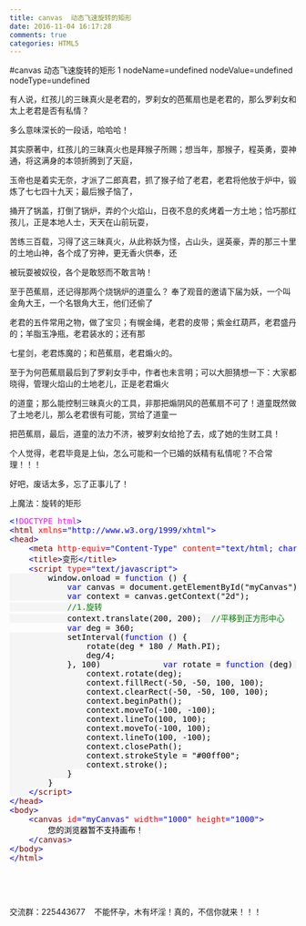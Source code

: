 ```yaml
---
title: canvas  动态飞速旋转的矩形
date: 2016-11-04 16:17:28
comments: true
categories: HTML5
---
```


#canvas  动态飞速旋转的矩形
1 nodeName=undefined nodeValue=undefined nodeType=undefined
<p>有人说，红孩儿的三昧真火是老君的，罗刹女的芭蕉扇也是老君的，那么罗刹女和太上老君是否有私情？</p><p>多么意味深长的一段话，哈哈哈！</p><p>其实原著中，红孩儿的三昧真火也是拜猴子所赐；想当年，那猴子，程英勇，耍神通，将这满身的本领折腾到了天庭，</p><p>玉帝也是着实无奈，才派了二郎真君，抓了猴子给了老君，老君将他放于炉中，锻炼了七七四十九天；最后猴子恼了，</p><p>捅开了锅盖，打倒了锅炉，弄的个火焰山，日夜不息的炙烤着一方土地；恰巧那红孩儿，正是本地人士，天天在山前玩耍，</p><p>苦练三百载，习得了这三昧真火，从此称妖为怪，占山头，逞英豪，弄的那三十里的土地山神，各个成了穷神，更无香火供奉，还</p><p>被玩耍被奴役，各个是敢怒而不敢言呐！</p><p>至于芭蕉扇，还记得那两个烧锅炉的道童么？ 奉了观音的邀请下届为妖，一个叫金角大王，一个名银角大王，他们还偷了</p><p>老君的五件常用之物，做了宝贝；有幌金绳，老君的皮带；紫金红葫芦，老君盛丹的；羊脂玉净瓶，老君装水的；还有那</p><p>七星剑，老君炼魔的；和芭蕉扇，老君煽火的。</p><p>至于为何芭蕉扇最后到了罗刹女手中，作者也未言明；可以大胆猜想一下：大家都晓得，管理火焰山的土地老儿，正是老君煽火</p><p>的道童；那么能控制三昧真火的工具，非那把煽阴风的芭蕉扇不可了！道童既然做了土地老儿，那么老君很有可能，赏给了道童一</p><p>把芭蕉扇，最后，道童的法力不济，被罗刹女给抢了去，成了她的生财工具！</p><p>个人觉得，老君毕竟是上仙，怎么可能和一个已婚的妖精有私情呢？不合常理！！！</p><p>好吧，废话太多，忘了正事儿了！</p><p>上魔法：旋转的矩形</p><div class="cnblogs_code">
<pre><span style="color: #0000ff">&lt;!</span><span style="color: #ff00ff">DOCTYPE html</span><span style="color: #0000ff">&gt;</span>
<span style="color: #0000ff">&lt;</span><span style="color: #800000">html </span><span style="color: #ff0000">xmlns</span><span style="color: #0000ff">="http://www.w3.org/1999/xhtml"</span><span style="color: #0000ff">&gt;</span>
<span style="color: #0000ff">&lt;</span><span style="color: #800000">head</span><span style="color: #0000ff">&gt;</span>
    <span style="color: #0000ff">&lt;</span><span style="color: #800000">meta </span><span style="color: #ff0000">http-equiv</span><span style="color: #0000ff">="Content-Type"</span><span style="color: #ff0000"> content</span><span style="color: #0000ff">="text/html; charset=utf-8"</span> <span style="color: #0000ff">/&gt;</span>
    <span style="color: #0000ff">&lt;</span><span style="color: #800000">title</span><span style="color: #0000ff">&gt;</span>变形<span style="color: #0000ff">&lt;/</span><span style="color: #800000">title</span><span style="color: #0000ff">&gt;</span>
    <span style="color: #0000ff">&lt;</span><span style="color: #800000">script </span><span style="color: #ff0000">type</span><span style="color: #0000ff">="text/javascript"</span><span style="color: #0000ff">&gt;</span><span style="background-color: #f5f5f5; color: #000000">
        window.onload </span><span style="background-color: #f5f5f5; color: #000000">=</span> <span style="background-color: #f5f5f5; color: #0000ff">function</span><span style="background-color: #f5f5f5; color: #000000"> () {
            </span><span style="background-color: #f5f5f5; color: #0000ff">var</span><span style="background-color: #f5f5f5; color: #000000"> canvas </span><span style="background-color: #f5f5f5; color: #000000">=</span><span style="background-color: #f5f5f5; color: #000000"> document.getElementById(</span><span style="background-color: #f5f5f5; color: #000000">"</span><span style="background-color: #f5f5f5; color: #000000">myCanvas</span><span style="background-color: #f5f5f5; color: #000000">"</span><span style="background-color: #f5f5f5; color: #000000">);
            </span><span style="background-color: #f5f5f5; color: #0000ff">var</span><span style="background-color: #f5f5f5; color: #000000"> context </span><span style="background-color: #f5f5f5; color: #000000">=</span><span style="background-color: #f5f5f5; color: #000000"> canvas.getContext(</span><span style="background-color: #f5f5f5; color: #000000">"</span><span style="background-color: #f5f5f5; color: #000000">2d</span><span style="background-color: #f5f5f5; color: #000000">"</span><span style="background-color: #f5f5f5; color: #000000">);
            </span><span style="background-color: #f5f5f5; color: #008000">//</span><span style="background-color: #f5f5f5; color: #008000">1.旋转</span>
<span style="background-color: #f5f5f5; color: #000000">            context.translate(</span><span style="background-color: #f5f5f5; color: #000000">200</span><span style="background-color: #f5f5f5; color: #000000">, </span><span style="background-color: #f5f5f5; color: #000000">200</span><span style="background-color: #f5f5f5; color: #000000">);  </span><span style="background-color: #f5f5f5; color: #008000">//</span><span style="background-color: #f5f5f5; color: #008000">平移到正方形中心</span>
            <span style="background-color: #f5f5f5; color: #0000ff">var</span><span style="background-color: #f5f5f5; color: #000000"> deg </span><span style="background-color: #f5f5f5; color: #000000">=</span> <span style="background-color: #f5f5f5; color: #000000">360</span><span style="background-color: #f5f5f5; color: #000000">;
            setInterval(</span><span style="background-color: #f5f5f5; color: #0000ff">function</span><span style="background-color: #f5f5f5; color: #000000"> () {
                rotate(deg </span><span style="background-color: #f5f5f5; color: #000000">*</span> <span style="background-color: #f5f5f5; color: #000000">180</span> <span style="background-color: #f5f5f5; color: #000000">/</span><span style="background-color: #f5f5f5; color: #000000"> Math.PI);
                deg</span><span style="background-color: #f5f5f5; color: #000000">/</span><span style="background-color: #f5f5f5; color: #000000">4;</span>
<span style="background-color: #f5f5f5; color: #000000">            }, </span><span style="background-color: #f5f5f5; color: #000000">100</span><span style="background-color: #f5f5f5; color: #000000">)             </span><span style="background-color: #f5f5f5; color: #0000ff">var</span><span style="background-color: #f5f5f5; color: #000000"> rotate </span><span style="background-color: #f5f5f5; color: #000000">=</span> <span style="background-color: #f5f5f5; color: #0000ff">function</span><span style="background-color: #f5f5f5; color: #000000"> (deg) {
                context.rotate(deg);
                context.fillRect(</span><span style="background-color: #f5f5f5; color: #000000">-</span><span style="background-color: #f5f5f5; color: #000000">50</span><span style="background-color: #f5f5f5; color: #000000">, </span><span style="background-color: #f5f5f5; color: #000000">-</span><span style="background-color: #f5f5f5; color: #000000">50</span><span style="background-color: #f5f5f5; color: #000000">, </span><span style="background-color: #f5f5f5; color: #000000">100</span><span style="background-color: #f5f5f5; color: #000000">, </span><span style="background-color: #f5f5f5; color: #000000">100</span><span style="background-color: #f5f5f5; color: #000000">);
                context.clearRect(</span><span style="background-color: #f5f5f5; color: #000000">-</span><span style="background-color: #f5f5f5; color: #000000">50</span><span style="background-color: #f5f5f5; color: #000000">, </span><span style="background-color: #f5f5f5; color: #000000">-</span><span style="background-color: #f5f5f5; color: #000000">50</span><span style="background-color: #f5f5f5; color: #000000">, </span><span style="background-color: #f5f5f5; color: #000000">100</span><span style="background-color: #f5f5f5; color: #000000">, </span><span style="background-color: #f5f5f5; color: #000000">100</span><span style="background-color: #f5f5f5; color: #000000">);
                context.beginPath();
                context.moveTo(</span><span style="background-color: #f5f5f5; color: #000000">-</span><span style="background-color: #f5f5f5; color: #000000">100</span><span style="background-color: #f5f5f5; color: #000000">, </span><span style="background-color: #f5f5f5; color: #000000">-</span><span style="background-color: #f5f5f5; color: #000000">100</span><span style="background-color: #f5f5f5; color: #000000">);
                context.lineTo(</span><span style="background-color: #f5f5f5; color: #000000">100</span><span style="background-color: #f5f5f5; color: #000000">, </span><span style="background-color: #f5f5f5; color: #000000">100</span><span style="background-color: #f5f5f5; color: #000000">);
                context.moveTo(</span><span style="background-color: #f5f5f5; color: #000000">-</span><span style="background-color: #f5f5f5; color: #000000">100</span><span style="background-color: #f5f5f5; color: #000000">, </span><span style="background-color: #f5f5f5; color: #000000">100</span><span style="background-color: #f5f5f5; color: #000000">);
                context.lineTo(</span><span style="background-color: #f5f5f5; color: #000000">100</span><span style="background-color: #f5f5f5; color: #000000">, </span><span style="background-color: #f5f5f5; color: #000000">-</span><span style="background-color: #f5f5f5; color: #000000">100</span><span style="background-color: #f5f5f5; color: #000000">);
                context.closePath();
                context.strokeStyle </span><span style="background-color: #f5f5f5; color: #000000">=</span> <span style="background-color: #f5f5f5; color: #000000">"</span><span style="background-color: #f5f5f5; color: #000000">#00ff00</span><span style="background-color: #f5f5f5; color: #000000">"</span><span style="background-color: #f5f5f5; color: #000000">;
                context.stroke();
            }
        }
    </span><span style="color: #0000ff">&lt;/</span><span style="color: #800000">script</span><span style="color: #0000ff">&gt;</span>
<span style="color: #0000ff">&lt;/</span><span style="color: #800000">head</span><span style="color: #0000ff">&gt;</span>
<span style="color: #0000ff">&lt;</span><span style="color: #800000">body</span><span style="color: #0000ff">&gt;</span>
    <span style="color: #0000ff">&lt;</span><span style="color: #800000">canvas </span><span style="color: #ff0000">id</span><span style="color: #0000ff">="myCanvas"</span><span style="color: #ff0000"> width</span><span style="color: #0000ff">="1000"</span><span style="color: #ff0000"> height</span><span style="color: #0000ff">="1000"</span><span style="color: #0000ff">&gt;</span><span style="color: #000000">
        您的浏览器暂不支持画布！
    </span><span style="color: #0000ff">&lt;/</span><span style="color: #800000">canvas</span><span style="color: #0000ff">&gt;</span>
<span style="color: #0000ff">&lt;/</span><span style="color: #800000">body</span><span style="color: #0000ff">&gt;</span>
<span style="color: #0000ff">&lt;/</span><span style="color: #800000">html</span><span style="color: #0000ff">&gt;</span></pre>
</div><p>&nbsp;</p><p>&nbsp;</p><p>交流群：225443677 &nbsp; &nbsp;不能怀孕，木有坏淫！真的，不信你就来！！！</p><p>&nbsp;</p>